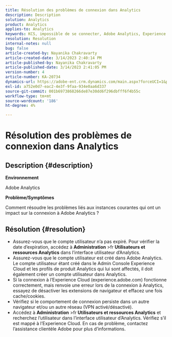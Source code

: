 ```yaml
---
title: Résolution des problèmes de connexion dans Analytics
description: Description
solution: Analytics
product: Analytics
applies-to: Analytics
keywords: KCS, impossible de se connecter, Adobe Analytics, Experience Cloud, interface utilisateur Analytics
resolution: Resolution
internal-notes: null
bug: false
article-created-by: Nayanika Chakravarty
article-created-date: 3/14/2023 2:40:14 PM
article-published-by: Nayanika Chakravarty
article-published-date: 3/14/2023 2:41:05 PM
version-number: 4
article-number: KA-20734
dynamics-url: https://adobe-ent.crm.dynamics.com/main.aspx?forceUCI=1&pagetype=entityrecord&etn=knowledgearticle&id=02314f20-76c2-ed11-83ff-6045bd006a22
exl-id: a752e0d7-eac2-4e3f-9faa-934e0aa6d337
source-git-commit: 001b6973868266de87e30dd6f296dbfff6f4b55c
workflow-type: tm+mt
source-wordcount: '186'
ht-degree: 4%

---
```


# Résolution des problèmes de connexion dans Analytics

## Description {#description}


<b>Environnement</b>

Adobe Analytics

<b>Problème/Symptômes</b>

Comment résoudre les problèmes liés aux instances courantes qui ont un impact sur la connexion à Adobe Analytics ?


## Résolution {#resolution}


- Assurez-vous que le compte utilisateur n’a pas expiré. Pour vérifier la date d’expiration, accédez à <b>Administration</b> >fr <b>Utilisateurs et ressources Analytics</b> dans l’interface utilisateur d’Analytics.
- Assurez-vous que le compte utilisateur est créé dans Adobe Analytics. Le compte utilisateur étant créé dans le Admin Console Experience Cloud et les profils de produit Analytics qui lui sont affectés, il doit également créer un compte utilisateur dans Analytics.
- Si la connexion à l’Experience Cloud (experience.adobe.com) fonctionne correctement, mais renvoie une erreur lors de la connexion à Analytics, essayez de désactiver les extensions de navigateur et effacez une fois cache/cookies.
- Vérifiez si le comportement de connexion persiste dans un autre navigateur et/ou un autre réseau (VPN activé/désactivé).
- Accédez à <b>Administration</b> >fr <b>Utilisateurs et ressources Analytics</b> et recherchez l’utilisateur dans l’interface utilisateur d’Analytics. Vérifiez s’il est mappé à l’Experience Cloud. En cas de problème, contactez l’assistance clientèle Adobe pour plus d’informations.
